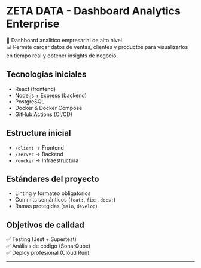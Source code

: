 # ZETA DATA - Dashboard Analytics Enterprise

🚀 Dashboard analítico empresarial de alto nivel.  
📊 Permite cargar datos de ventas, clientes y productos para visualizarlos en tiempo real y obtener insights de negocio.

## Tecnologías iniciales
- React (frontend)
- Node.js + Express (backend)
- PostgreSQL
- Docker & Docker Compose
- GitHub Actions (CI/CD)

## Estructura inicial
- `/client` → Frontend
- `/server` → Backend
- `/docker` → Infraestructura

## Estándares del proyecto
- Linting y formateo obligatorios
- Commits semánticos (`feat:`, `fix:`, `docs:`)
- Ramas protegidas (`main`, `develop`)

## Objetivos de calidad
✅ Testing (Jest + Supertest)  
✅ Análisis de código (SonarQube)  
✅ Deploy profesional (Cloud Run)

---